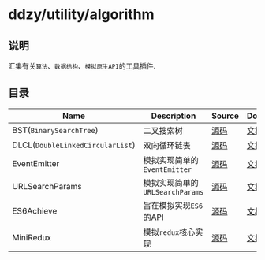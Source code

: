 # ddzy/utility/algorithm

## 说明

汇集有关`算法`、`数据结构`、`模拟原生API`的工具插件.

## 目录

| Name                             | Description                     | Source                                         | Docs                                                                                              |
| -------------------------------- | ------------------------------- | ---------------------------------------------- | ------------------------------------------------------------------------------------------------- |
| BST(`BinarySearchTree`)          | 二叉搜索树                      | [源码](./binary-search-tree/index.ts)          | [文档](https://ddzy.gitbook.io/ts-utility-plugins-docs/utility/utility-algorithm/bst)             |
| DLCL(`DoubleLinkedCircularList`) | 双向循环链表                    | [源码](./double-linked-circular-list/index.ts) | [文档](https://ddzy.gitbook.io/ts-utility-plugins-docs/utility/utility-algorithm/dlcl)            |
| EventEmitter                     | 模拟实现简单的`EventEmitter`    | [源码](./event-emitter/index.ts)               | [文档](https://ddzy.gitbook.io/ts-utility-plugins-docs/utility/utility-algorithm/eventemitter)    |
| URLSearchParams                  | 模拟实现简单的`URLSearchParams` | [源码](./url-search-params/index.ts)           | [文档](https://ddzy.gitbook.io/ts-utility-plugins-docs/utility/utility-algorithm/urlsearchparams) |
| ES6Achieve                       | 旨在模拟实现`ES6`的API          | [源码](./es6-achieve/index.ts)                 | [文档](https://ddzy.gitbook.io/ts-utility-plugins-docs/utility/utility-algorithm/es6achieve)      |
| MiniRedux                        | 模拟`redux`核心实现             | [源码](./mini-redux/index.ts)                  | [文档](https://ddzy.gitbook.io/ts-utility-plugins-docs/utility/utility-algorithm/miniredux)       |